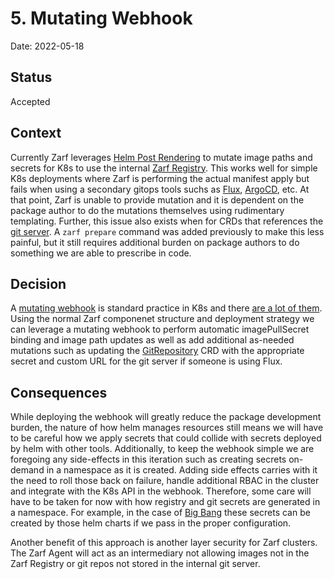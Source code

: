 # 5. Mutating Webhook

Date: 2022-05-18

## Status

Accepted

## Context

Currently Zarf leverages [Helm Post Rendering](https://helm.sh/docs/topics/advanced/#post-rendering) to mutate image paths and secrets for K8s to use the internal [Zarf Registry](../../packages/zarf-registry/README.md). This works well for simple K8s deployments where Zarf is performing the actual manifest apply but fails when using a secondary gitops tools suchs as [Flux](https://github.com/fluxcd/flux2), [ArgoCD](https://argo-cd.readthedocs.io/en/stable/), etc. At that point, Zarf is unable to provide mutation and it is dependent on the package author to do the mutations themselves using rudimentary templating. Further, this issue also exists when for CRDs that references the [git server](../../packages/gitea/README.md). A `zarf prepare` command was added previously to make this less painful, but it still requires additional burden on package authors to do something we are able to prescribe in code. 

## Decision

A [mutating webhook](https://kubernetes.io/docs/reference/access-authn-authz/extensible-admission-controllers/) is standard practice in K8s and there [are a lot of them](https://kubernetes.io/docs/reference/access-authn-authz/admission-controllers/#what-does-each-admission-controller-do). Using the normal Zarf componenet structure and deployment strategy we can leverage a mutating webhook to perform automatic imagePullSecret binding and image path updates as well as add additional as-needed mutations such as updating the [GitRepository](https://fluxcd.io/docs/components/source/gitrepositories/) CRD with the appropriate secret and custom URL for the git server if someone is using Flux.

## Consequences

While deploying the webhook will greatly reduce the package development burden, the nature of how helm manages resources still means we will have to be careful how we apply secrets that could collide with secrets deployed by helm with other tools. Additionally, to keep the webhook simple we are foregoing any side-effects in this iteration such as creating secrets on-demand in a namespace as it is created.  Adding side effects carries with it the need to roll those back on failure, handle additional RBAC in the cluster and integrate with the K8s API in the webhook. Therefore, some care will have to be taken for now with how registry and git secrets are generated in a namespace. For example, in the case of [Big Bang](https://repo1.dso.mil/platform-one/big-bang/bigbang) these secrets can be created by those helm charts if we pass in the proper configuration. 

Another benefit of this approach is another layer security for Zarf clusters.  The Zarf Agent will act as an intermediary not allowing images not in the Zarf Registry or git repos not stored in the internal git server.  

